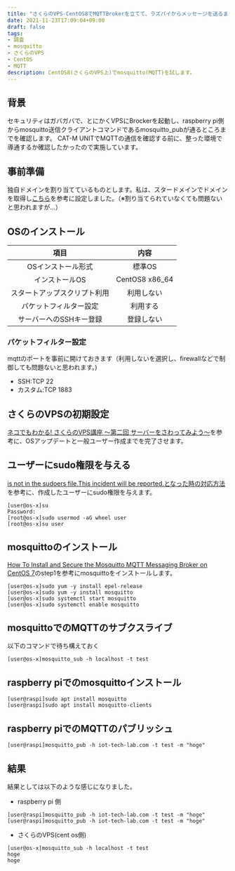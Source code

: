 ```yaml
---
title: "さくらのVPS-CentOS8でMQTTBrokerを立てて、ラズパイからメッセージを送るまでを試す"
date: 2021-11-23T17:09:04+09:00
draft: false
tags:
- 調査
- mosquitto
- さくらのVPS
- CentOS
- MQTT
description: CentOS8(さくらのVPS上)でmosquitto(MQTT)を試します。
---
```


## 背景

セキュリティはガバガバで、とにかくVPSにBrockerを起動し、raspberry pi側からmosquitto送信クライアントコマンドであるmosquitto_pubが通るところまでを確認します。
CAT-M UNITでMQTTの通信を確認する前に、整った環境で導通するか確認したかったので実施しています。

## 事前準備

独自ドメインを割り当てているものとします。私は、スタードメインでドメインを取得し[こちら](https://wada811.blogspot.com/2014/11/sakura-vps-domain-settings.html)を参考に設定しました。（※割り当てられていなくても問題ないと思われますが...）


## OSのインストール

| 項目 | 内容 |
|:---:|:---:|
|OSインストール形式|標準OS|
|インストールOS|CentOS8 x86_64|
|スタートアップスクリプト利用|利用しない|
|パケットフィルター設定|利用する|
|サーバーへのSSHキー登録|登録しない|

### パケットフィルター設定

mqttのポートを事前に開けておきます（利用しないを選択し、firewallなどで制御しても問題ないと思われます。)

* SSH:TCP 22
* カスタム:TCP 1883

## さくらのVPSの初期設定

[ネコでもわかる\! さくらのVPS講座 ～第二回 サーバーをさわってみよう～](https://knowledge.sakura.ad.jp/8218/?_gl=1*1g3eq4b*_gcl_aw*R0NMLjE2MzU2NTc3NDguQ2p3S0NBancydk9MQmhCUEVpd0FqRWVLOXRwYlNScDd4NGV3M2c4SG8yTTc0ZFYxdU5SaGdUbjNLY1V0QVMxX1kwZFlXNUVVaTdVQnR4b0NRYzBRQXZEX0J3RQ..&_ga=2.52038497.958675991.1637633108-928219423.1635598126&_gac=1.61556446.1635657749.CjwKCAjw2vOLBhBPEiwAjEeK9tpbSRp7x4ew3g8Ho2M74dV1uNRhgTn3KcUtAS1_Y0dYW5EUi7UBtxoCQc0QAvD_BwE)を参考に、OSアップデートと一般ユーザー作成までを完了させます。

## ユーザーにsudo権限を与える

[is not in the sudoers file.This incident will be reported.となった時の対応方法](https://qiita.com/ponsuke0531/items/2e30704be12f797e1c10)を参考に、作成したユーザーにsudo権限を与えます。

```
[user@os-x]su
Password:
[root@os-x]sudo usermod -aG wheel user
[root@os-x]su user
```

## mosquittoのインストール

[How To Install and Secure the Mosquitto MQTT Messaging Broker on CentOS 7](https://www.digitalocean.com/community/tutorials/how-to-install-and-secure-the-mosquitto-mqtt-messaging-broker-on-centos-7)のstep1を参考にmosquittoをインストールします。

```
[user@os-x]sudo yum -y install epel-release
[user@os-x]sudo yum -y install mosquitto
[user@os-x]sudo systemctl start mosquitto
[user@os-x]sudo systemctl enable mosquitto
```

## mosquittoでのMQTTのサブクスライブ

以下のコマンドで待ち構えておく

```
[user@os-x]mosquitto_sub -h localhost -t test
```

## raspberry piでのmosquittoインストール

```
[user@raspi]sudo apt install mosquitto
[user@raspi]sudo apt install mosquitto-clients
```

## raspberry piでのMQTTのパブリッシュ

```
[user@raspi]mosquitto_pub -h iot-tech-lab.com -t test -m "hoge"
```

## 結果

結果としては以下のような感じになりました。

* raspberry pi 側

```
[user@raspi]mosquitto_pub -h iot-tech-lab.com -t test -m "hoge"
[user@raspi]mosquitto_pub -h iot-tech-lab.com -t test -m "hoge"
```

* さくらのVPS(cent os側)

```
[user@os-x]mosquitto_sub -h localhost -t test
hoge
hoge
```





